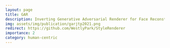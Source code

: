```yaml
---
layout: page
title: GAR
description: Inverting Generative Adversarial Renderer for Face Reconstruction
img: assets/img/publication/garjtp2021.png
redirect: https://github.com/WestlyPark/StyleRenderer
importance: 2
category: human-centric
---
```


